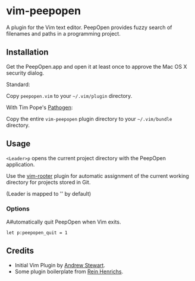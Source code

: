 vim-peepopen
=============

A plugin for the Vim text editor. PeepOpen provides fuzzy search of filenames and paths in a programming project.

Installation
------------

Get the PeepOpen.app and open it at least once to approve the Mac OS X security dialog.

Standard:

Copy `peepopen.vim` to your `~/.vim/plugin` directory.

With Tim Pope's [Pathogen](http://github.com/tpope/vim-pathogen):

Copy the entire `vim-peepopen` plugin directory to your `~/.vim/bundle` directory.

Usage
-----

`<Leader>p` opens the current project directory with the PeepOpen application.

Use the [vim-rooter](https://github.com/airblade/vim-rooter) plugin for automatic assignment of the current working directory for projects stored in Git.

(Leader is mapped to '\' by default)

### Options
A#utomatically quit PeepOpen when Vim exits.

`let p:peepopen_quit = 1` 
 
Credits
-------

- Initial Vim Plugin by [Andrew Stewart](http://www.airbladesoftware.com/).
- Some plugin boilerplate from [Rein Henrichs](http://reinh.com/).

